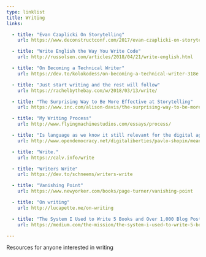```yaml
---
type: linklist
title: Writing
links:

  - title: "Evan Czaplicki On Storytelling"
    url: https://www.deconstructconf.com/2017/evan-czaplicki-on-storytelling

  - title: "Write English the Way You Write Code"
    url: http://russolsen.com/articles/2018/04/21/write-english.html

  - title: "On Becoming a Technical Writer"
    url: https://dev.to/kolokodess/on-becoming-a-technical-writer-318e

  - title: "Just start writing and the rest will follow"
    url: https://rachelbythebay.com/w/2018/03/13/write/

  - title: "The Surprising Way to Be More Effective at Storytelling"
    url: https://www.inc.com/alison-davis/the-surprising-way-to-be-more-effective-at-storytelling.html

  - title: "My Writing Process"
    url: http://www.flyingmachinestudios.com/essays/process/

  - title: "Is language as we know it still relevant for the digital age?"
    url: http://www.opendemocracy.net/digitaliberties/pavlo-shopin/meaning-of-language-why-do-arts-and-sciences-need-language

  - title: "Write."
    url: https://calv.info/write

  - title: "Writers Write"
    url: https://dev.to/schneems/writers-write

  - title: "Vanishing Point"
    url: https://www.newyorker.com/books/page-turner/vanishing-point

  - title: "On writing"
    url: http://lucapette.me/on-writing

  - title: "The System I Used to Write 5 Books and Over 1,000 Blog Posts"
    url: https://medium.com/the-mission/the-system-i-used-to-write-5-books-and-over-1-000-blog-posts-5872451d7461

---
```


Resources for anyone interested in writing
